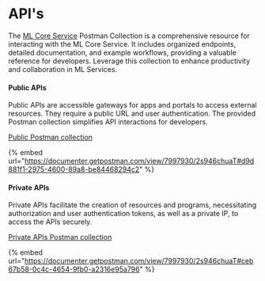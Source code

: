 # API's

The [ML Core Service](./) Postman Collection is a comprehensive resource for interacting with the ML Core Service. It includes organized endpoints, detailed documentation, and example workflows, providing a valuable reference for developers. Leverage this collection to enhance productivity and collaboration in ML Services.

#### Public APIs

Public APIs are accessible gateways for apps and portals to access external resources. They require a public URL and user authentication. The provided Postman collection simplifies API interactions for developers.

[Public Postman collection](https://documenter.getpostman.com/view/7997930/2s946chuaT#d9d881f1-2975-4600-89a8-be84468294c2)

{% embed url="https://documenter.getpostman.com/view/7997930/2s946chuaT#d9d881f1-2975-4600-89a8-be84468294c2" %}

#### Private APIs

Private APIs facilitate the creation of resources and programs, necessitating authorization and user authentication tokens, as well as a private IP, to access the APIs securely.

[Private APIs Postman collection](https://documenter.getpostman.com/view/7997930/2s946chuaT#ceb67b58-0c4c-4654-9fb0-a2316e95a796)

{% embed url="https://documenter.getpostman.com/view/7997930/2s946chuaT#ceb67b58-0c4c-4654-9fb0-a2316e95a796" %}
